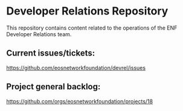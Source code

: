 # Developer Relations Repository

This repository contains content related to the operations of the ENF Developer Relations team.

## Current issues/tickets:  
https://github.com/eosnetworkfoundation/devrel/issues

## Project general backlog:  
https://github.com/orgs/eosnetworkfoundation/projects/18
